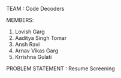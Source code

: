 TEAM : Code Decoders

MEMBERS:
  1. Lovish Garg
  2. Aaditya Singh Tomar
  3. Ansh Ravi
  4. Arnav Vikas Garg
  5. Krrishna Gulati

PROBLEM STATEMENT : Resume Screening

